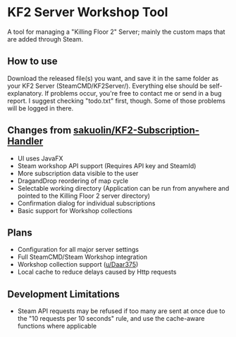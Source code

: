 # KF2 Server Workshop Tool

A tool for managing a "Killing Floor 2" Server; mainly the custom maps that are added through Steam.

## How to use
Download the released file(s) you want, and save it in the same folder as your KF2 Server (SteamCMD/KF2Server/).
Everything else should be self-explanatory. If problems occur, you're free to contact me or send in a bug report.
I suggest checking "todo.txt" first, though. Some of those problems will be logged in there.

## Changes from [sakuolin/KF2-Subscription-Handler](https://github.com/sakuolin/KF2-Subscription-Handler)

- UI uses JavaFX
- Steam workshop API support (Requires API key and SteamId)
- More subscription data visible to the user
- DragandDrop reordering of map cycle
- Selectable working directory (Application can be run from anywhere and pointed to the Killing Floor 2 server directory)
- Confirmation dialog for individual subscriptions
- Basic support for Workshop collections

## Plans

- Configuration for all major server settings
- Full SteamCMD/Steam Workshop integration
- Workshop collection support ([u/Daar375](https://www.reddit.com/r/killingfloor/comments/6vxvra/if_anyone_is_interested_i_wrote_a_small_program/dm45n2b/))
- Local cache to reduce delays caused by Http requests

## Development Limitations

- Steam API requests may be refused if too many are sent at once due to the "10 requests per 10 seconds" rule, and use the cache-aware functions where applicable